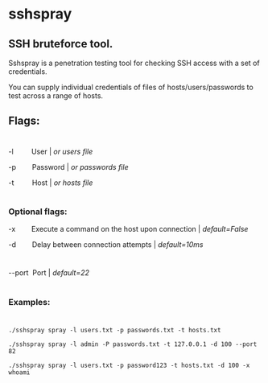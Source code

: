 # sshspray 

## SSH bruteforce tool.

Sshspray is a penetration testing tool for checking SSH access with a set of credentials.

You can supply individual credentials of files of hosts/users/passwords to test across a range of hosts.

## Flags:
#
-l&emsp;&emsp;&nbsp;&nbsp;User | *or users file*

-p&emsp;&emsp;&nbsp;Password | *or passwords file*

-t&emsp;&emsp;&nbsp;&nbsp;Host | *or hosts file*

#
### Optional flags:
-x&emsp;&emsp;&nbsp;Execute a command on the host upon connection | *default=False*

-d&emsp;&emsp;&nbsp;Delay between connection attempts | *default=10ms*
#
--port&nbsp;&nbsp;Port | *default=22*
#

### Examples:
#
```
./sshspray spray -l users.txt -p passwords.txt -t hosts.txt
```

```
./sshspray spray -l admin -P passwords.txt -t 127.0.0.1 -d 100 --port 82
```

```
./sshspray spray -l users.txt -p password123 -t hosts.txt -d 100 -x whoami
```
#